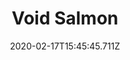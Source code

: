 ---
templateKey: blog-post
featuredpost: false
date: 2020-02-17T15:45:45.711Z
type: fish
title: Void Salmon
description: A salmon, twisted by void energy. The fresh meat is jet black, but rapidly turns pink when exposed to air.
note: 
sellPrice: 150
featuredimage: /img/Void_Salmon.png
tags:
  - Witch's Swamp
  - 6am - 2am
  - Spring
  - Summer
  - Fall
  - Winter
  - AnyWeather
  - The Missing Bundle
---